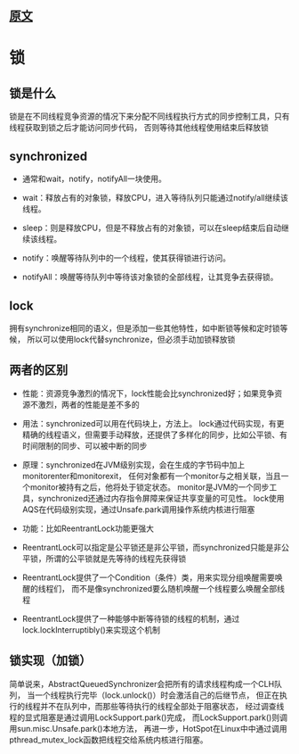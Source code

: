 
## [原文](https://github.com/xbox1994/2018-Java-Interview/blob/master/MD/Java%E5%9F%BA%E7%A1%80-%E5%A4%9A%E7%BA%BF%E7%A8%8B.md)

# 锁

## 锁是什么
锁是在不同线程竞争资源的情况下来分配不同线程执行方式的同步控制工具，只有线程获取到锁之后才能访问同步代码，
否则等待其他线程使用结束后释放锁

## synchronized

- 通常和wait，notify，notifyAll一块使用。

- wait：释放占有的对象锁，释放CPU，进入等待队列只能通过notify/all继续该线程。

- sleep：则是释放CPU，但是不释放占有的对象锁，可以在sleep结束后自动继续该线程。

- notify：唤醒等待队列中的一个线程，使其获得锁进行访问。

- notifyAll：唤醒等待队列中等待该对象锁的全部线程，让其竞争去获得锁。

## lock
拥有synchronize相同的语义，但是添加一些其他特性，如中断锁等候和定时锁等候，
所以可以使用lock代替synchronize，但必须手动加锁释放锁

## 两者的区别

- 性能：资源竞争激烈的情况下，lock性能会比synchronized好；如果竞争资源不激烈，两者的性能是差不多的

- 用法：synchronized可以用在代码块上，方法上。
lock通过代码实现，有更精确的线程语义，但需要手动释放，还提供了多样化的同步，比如公平锁、有时间限制的同步、可以被中断的同步

- 原理：synchronized在JVM级别实现，会在生成的字节码中加上monitorenter和monitorexit，
任何对象都有一个monitor与之相关联，当且一个monitor被持有之后，他将处于锁定状态。
monitor是JVM的一个同步工具，synchronized还通过内存指令屏障来保证共享变量的可见性。
lock使用AQS在代码级别实现，通过Unsafe.park调用操作系统内核进行阻塞

- 功能：比如ReentrantLock功能更强大

- ReentrantLock可以指定是公平锁还是非公平锁，而synchronized只能是非公平锁，所谓的公平锁就是先等待的线程先获得锁

- ReentrantLock提供了一个Condition（条件）类，用来实现分组唤醒需要唤醒的线程们，
而不是像synchronized要么随机唤醒一个线程要么唤醒全部线程

- ReentrantLock提供了一种能够中断等待锁的线程的机制，通过lock.lockInterruptibly()来实现这个机制




## 锁实现（加锁）

   简单说来，AbstractQueuedSynchronizer会把所有的请求线程构成一个CLH队列，
   当一个线程执行完毕（lock.unlock()）时会激活自己的后继节点，
   但正在执行的线程并不在队列中，而那些等待执行的线程全部处于阻塞状态，
   经过调查线程的显式阻塞是通过调用LockSupport.park()完成，
   而LockSupport.park()则调用sun.misc.Unsafe.park()本地方法，
   再进一步，HotSpot在Linux中中通过调用pthread_mutex_lock函数把线程交给系统内核进行阻塞。
   


